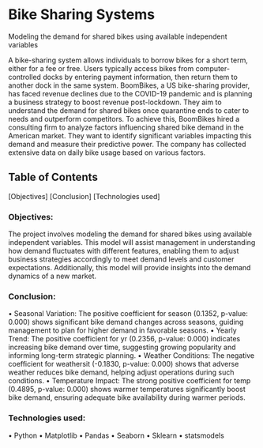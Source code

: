 # Bike Sharing Systems
Modeling the demand for shared bikes using available independent variables

A bike-sharing system allows individuals to borrow bikes for a short term, either for a fee or free. Users typically access bikes from computer-controlled docks by entering payment information, then return them to another dock in the same system.
BoomBikes, a US bike-sharing provider, has faced revenue declines due to the COVID-19 pandemic and is planning a business strategy to boost revenue post-lockdown. They aim to understand the demand for shared bikes once quarantine ends to cater to needs and outperform competitors.
To achieve this, BoomBikes hired a consulting firm to analyze factors influencing shared bike demand in the American market. They want to identify significant variables impacting this demand and measure their predictive power. The company has collected extensive data on daily bike usage based on various factors.

## Table of Contents
[Objectives]
[Conclusion]
[Technologies used]

### Objectives:
The project involves modeling the demand for shared bikes using available independent variables. 
This model will assist management in understanding how demand fluctuates with different features, enabling them to adjust business strategies accordingly to meet demand levels and customer expectations. 
Additionally, this model will provide insights into the demand dynamics of a new market.

### Conclusion:
•	Seasonal Variation: The positive coefficient for season (0.1352, p-value: 0.000) shows significant bike demand changes across seasons, guiding management to plan for higher demand in favorable seasons.
•	Yearly Trend: The positive coefficient for yr (0.2356, p-value: 0.000) indicates increasing bike demand over time, suggesting growing popularity and informing long-term strategic planning.
•	Weather Conditions: The negative coefficient for weathersit (-0.1830, p-value: 0.000) shows that adverse weather reduces bike demand, helping adjust operations during such conditions.
•	Temperature Impact: The strong positive coefficient for temp (0.4895, p-value: 0.000) shows warmer temperatures significantly boost bike demand, ensuring adequate bike availability during warmer periods.

### Technologies used:
•	Python
•	Matplotlib
•	Pandas
•	Seaborn
•	Sklearn
•	statsmodels


 


